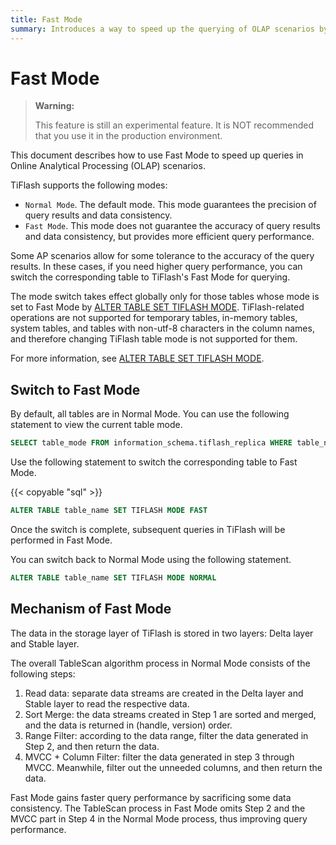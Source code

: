 ```yaml
---
title: Fast Mode
summary: Introduces a way to speed up the querying of OLAP scenarios by using Fast Mode.
---
```


# Fast Mode

> **Warning:**
>
> This feature is still an experimental feature. It is NOT recommended that you use it in the production environment.

This document describes how to use Fast Mode to speed up queries in Online Analytical Processing (OLAP) scenarios.

TiFlash supports the following modes:

- `Normal Mode`. The default mode. This mode guarantees the precision of query results and data consistency.
- `Fast Mode`. This mode does not guarantee the accuracy of query results and data consistency, but provides more efficient query performance.

Some AP scenarios allow for some tolerance to the accuracy of the query results. In these cases, if you need higher query performance, you can switch the corresponding table to TiFlash's Fast Mode for querying.

The mode switch takes effect globally only for those tables whose mode is set to Fast Mode by [ALTER TABLE SET TIFLASH MODE](/sql-statements/sql-statement-set-tiflash-mode.md). TiFlash-related operations are not supported for temporary tables, in-memory tables, system tables, and tables with non-utf-8 characters in the column names, and therefore changing TiFlash table mode is not supported for them.

For more information, see [ALTER TABLE SET TIFLASH MODE](/sql-statements/sql-statement-set-tiflash-mode.md).

## Switch to Fast Mode

By default, all tables are in Normal Mode. You can use the following statement to view the current table mode.

```sql
SELECT table_mode FROM information_schema.tiflash_replica WHERE table_name = 'table_name' AND table_schema = 'database_name'
```

Use the following statement to switch the corresponding table to Fast Mode.

{{< copyable "sql" >}}

```sql
ALTER TABLE table_name SET TIFLASH MODE FAST
```

Once the switch is complete, subsequent queries in TiFlash will be performed in Fast Mode.

You can switch back to Normal Mode using the following statement.

```sql
ALTER TABLE table_name SET TIFLASH MODE NORMAL
```

## Mechanism of Fast Mode

The data in the storage layer of TiFlash is stored in two layers: Delta layer and Stable layer.

The overall TableScan algorithm process in Normal Mode consists of the following steps:

1. Read data: separate data streams are created in the Delta layer and Stable layer to read the respective data.
2. Sort Merge: the data streams created in Step 1 are sorted and merged, and the data is returned in (handle, version) order.
3. Range Filter: according to the data range, filter the data generated in Step 2, and then return the data.
4. MVCC + Column Filter: filter the data generated in step 3 through MVCC. Meanwhile, filter out the unneeded columns, and then return the data.

Fast Mode gains faster query performance by sacrificing some data consistency. The TableScan process in Fast Mode omits Step 2 and the MVCC part in Step 4 in the Normal Mode process, thus improving query performance.
